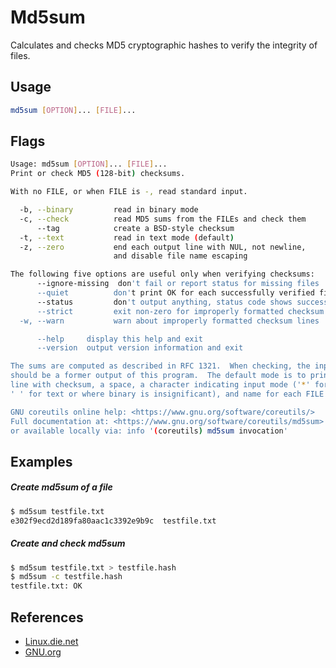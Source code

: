 # Md5sum

Calculates and checks MD5 cryptographic hashes to verify the integrity of files.

## Usage

```bash
md5sum [OPTION]... [FILE]...
```

## Flags

```bash
Usage: md5sum [OPTION]... [FILE]...
Print or check MD5 (128-bit) checksums.

With no FILE, or when FILE is -, read standard input.

  -b, --binary         read in binary mode
  -c, --check          read MD5 sums from the FILEs and check them
      --tag            create a BSD-style checksum
  -t, --text           read in text mode (default)
  -z, --zero           end each output line with NUL, not newline,
                       and disable file name escaping

The following five options are useful only when verifying checksums:
      --ignore-missing  don't fail or report status for missing files
      --quiet          don't print OK for each successfully verified file
      --status         don't output anything, status code shows success
      --strict         exit non-zero for improperly formatted checksum lines
  -w, --warn           warn about improperly formatted checksum lines

      --help     display this help and exit
      --version  output version information and exit

The sums are computed as described in RFC 1321.  When checking, the input
should be a former output of this program.  The default mode is to print a
line with checksum, a space, a character indicating input mode ('*' for binary,
' ' for text or where binary is insignificant), and name for each FILE.

GNU coreutils online help: <https://www.gnu.org/software/coreutils/>
Full documentation at: <https://www.gnu.org/software/coreutils/md5sum>
or available locally via: info '(coreutils) md5sum invocation'
```

## Examples

##### Create md5sum of a file

```bash
$ md5sum testfile.txt
e302f9ecd2d189fa80aac1c3392e9b9c  testfile.txt
```

##### Create and check md5sum

```bash
$ md5sum testfile.txt > testfile.hash
$ md5sum -c testfile.hash
testfile.txt: OK
```

## References

- [Linux.die.net](https://linux.die.net/man/1/md5sum)
- [GNU.org](https://www.gnu.org/software/coreutils/md5sum)
